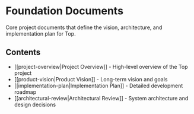 # Foundation Documents

Core project documents that define the vision, architecture, and implementation plan for Top.

## Contents

- [[project-overview|Project Overview]] - High-level overview of the Top project
- [[product-vision|Product Vision]] - Long-term vision and goals
- [[implementation-plan|Implementation Plan]] - Detailed development roadmap
- [[architectural-review|Architectural Review]] - System architecture and design decisions 